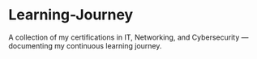 # Learning-Journey
A collection of my certifications in IT, Networking, and Cybersecurity — documenting my continuous learning journey.
